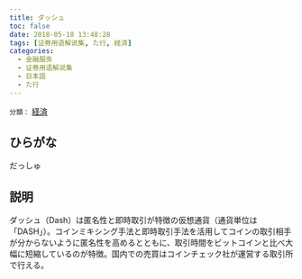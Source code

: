 ```yaml
---
title: ダッシュ
toc: false
date: 2018-05-18 13:48:28
tags: [证券用语解说集, た行, 経済]
categories:
  - 金融服务
  - 证券用语解说集
  - 日本語
  - た行
---
```


`分類：` [経済](/tags/経済/)

## ひらがな

だっしゅ

## 説明

ダッシュ（Dash）は匿名性と即時取引が特徴の仮想通貨（通貨単位は「DASH」）。コインミキシング手法と即時取引手法を活用してコインの取引相手が分からないように匿名性を高めるとともに、取引時間をビットコインと比べ大幅に短縮しているのが特徴。国内での売買はコインチェック社が運営する取引所で行える。
